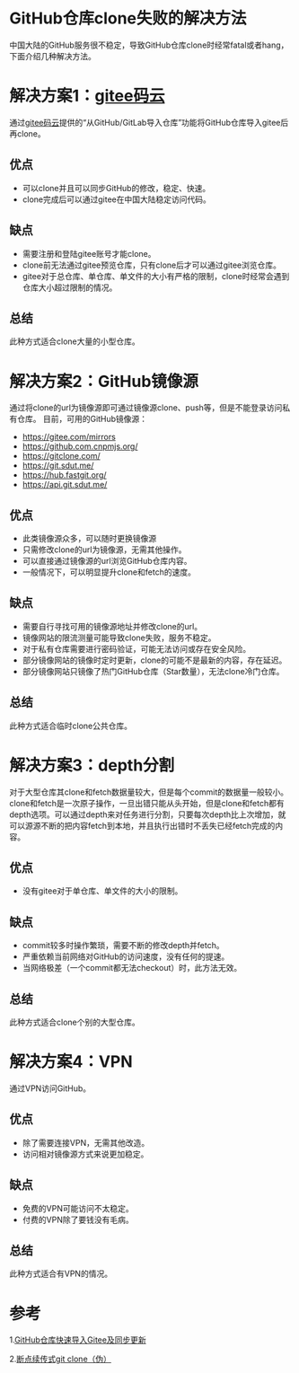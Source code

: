 # GitHub仓库clone失败的解决方法
中国大陆的GitHub服务很不稳定，导致GitHub仓库clone时经常fatal或者hang，下面介绍几种解决方法。

# 解决方案1：[gitee码云](https://gitee.com/)
通过[gitee码云](https://gitee.com/)提供的“从GitHub/GitLab导入仓库”功能将GitHub仓库导入gitee后再clone。
## 优点
 - 可以clone并且可以同步GitHub的修改，稳定、快速。
 - clone完成后可以通过gitee在中国大陆稳定访问代码。
## 缺点
 - 需要注册和登陆gitee账号才能clone。
 - clone前无法通过gitee预览仓库，只有clone后才可以通过gitee浏览仓库。
 - gitee对于总仓库、单仓库、单文件的大小有严格的限制，clone时经常会遇到仓库大小超过限制的情况。
## 总结
此种方式适合clone大量的小型仓库。

# 解决方案2：GitHub镜像源
通过将clone的url为镜像源即可通过镜像源clone、push等，但是不能登录访问私有仓库。
目前，可用的GitHub镜像源：
 - https://gitee.com/mirrors
 - https://github.com.cnpmjs.org/
 - https://gitclone.com/
 - https://git.sdut.me/
 - https://hub.fastgit.org/
 - https://api.git.sdut.me/
## 优点
 - 此类镜像源众多，可以随时更换镜像源
 - 只需修改clone的url为镜像源，无需其他操作。
 - 可以直接通过镜像源的url浏览GitHub仓库内容。
 - 一般情况下，可以明显提升clone和fetch的速度。
## 缺点
 - 需要自行寻找可用的镜像源地址并修改clone的url。
 - 镜像网站的限流测量可能导致clone失败，服务不稳定。
 - 对于私有仓库需要进行密码验证，可能无法访问或存在安全风险。
 - 部分镜像网站的镜像时定时更新，clone的可能不是最新的内容，存在延迟。
 - 部分镜像网站只镜像了热门GitHub仓库（Star数量），无法clone冷门仓库。
## 总结
此种方式适合临时clone公共仓库。

# 解决方案3：depth分割
对于大型仓库其clone和fetch数据量较大，但是每个commit的数据量一般较小。clone和fetch是一次原子操作，一旦出错只能从头开始，但是clone和fetch都有depth选项。可以通过depth来对任务进行分割，只要每次depth比上次增加，就可以源源不断的把内容fetch到本地，并且执行出错时不丢失已经fetch完成的内容。
## 优点
 - 没有gitee对于单仓库、单文件的大小的限制。
## 缺点
 - commit较多时操作繁琐，需要不断的修改depth并fetch。
 - 严重依赖当前网络对GitHub的访问速度，没有任何的提速。
 - 当网络极差（一个commit都无法checkout）时，此方法无效。
## 总结
此种方式适合clone个别的大型仓库。

# 解决方案4：VPN
通过VPN访问GitHub。
## 优点
 - 除了需要连接VPN，无需其他改造。
 - 访问相对镜像源方式来说更加稳定。
## 缺点
 - 免费的VPN可能访问不太稳定。
 - 付费的VPN除了要钱没有毛病。
## 总结
此种方式适合有VPN的情况。

# 参考
1.[GitHub仓库快速导入Gitee及同步更新](https://gitee.com/help/articles/4284)

2.[断点续传式git clone（伪）](https://blog.csdn.net/zerooffdate/article/details/79348925)
